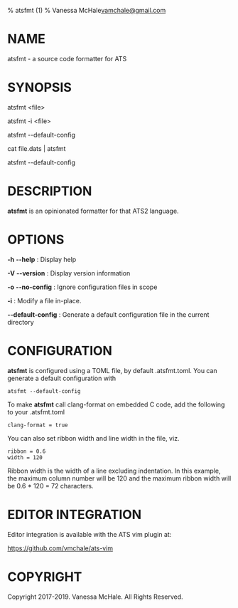 % atsfmt (1)
% Vanessa McHale<vamchale@gmail.com>

# NAME

atsfmt - a source code formatter for ATS

# SYNOPSIS

  atsfmt \<file\>

  atsfmt -i \<file\>

  atsfmt -\-default-config

  cat file.dats | atsfmt

  atsfmt -\-default-config

# DESCRIPTION

**atsfmt** is an opinionated formatter for that ATS2 language.

# OPTIONS

**-h** **-\-help**
:   Display help

**-V** **-\-version**
:   Display version information

**-o** **-\-no-config**
:   Ignore configuration files in scope

**-i**
:   Modify a file in-place.

**-\-default-config**
:   Generate a default configuration file in the current directory

# CONFIGURATION

**atsfmt** is configured using a TOML file, by default .atsfmt.toml. You can
generate a default configuration with

```
atsfmt --default-config
```

To make **atsfmt** call clang-format on embedded C code, add the following to
your .atsfmt.toml

```
clang-format = true
```

You can also set ribbon width and line width in the file, viz.

```
ribbon = 0.6
width = 120
```

Ribbon width is the width of a line excluding indentation.
In this example, the maximum column number will be 120 and the maximum ribbon
width will be 0.6 * 120 = 72 characters.

# EDITOR INTEGRATION

Editor integration is available with the ATS vim plugin at:

https://github.com/vmchale/ats-vim

# COPYRIGHT

Copyright 2017-2019. Vanessa McHale. All Rights Reserved.
